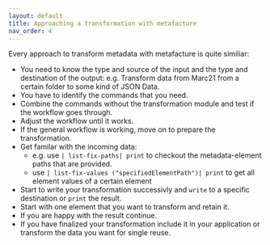```yaml
---
layout: default
title: Approaching a transformation with metafacture
nav_order: 4
---
```


Every approach to transform metadata with metafacture is quite similiar:

- You need to know the type and source of the input and the type and destination of the output:
	e.g. Transform data from Marc21 from a certain folder to some kind of JSON Data.
- You have to identify the commands that you need.
- Combine the commands without the transformation module and test if the workflow goes through.
- Adjust the workflow until it works.
- If the general workflow is working, move on to prepare the transformation.
- Get familar with the incoming data:
	- e.g. use `| list-fix-paths| print` to checkout the metadata-element paths that are provided.
	- use `| list-fix-values ("specifiedElementPath")| print` to get all element values of a certain element
- Start to write your transformation successivly and `write` to a specific destination or `print` the result.
 - Start with one element that you want to transform and retain it.
 - If you are happy with the result continue.
- If you have finalized your transformation include it in your application or transform the data you want for single reuse.